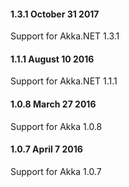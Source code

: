 #### 1.3.1 October 31 2017 ####
Support for Akka.NET 1.3.1 

#### 1.1.1 August 10 2016 ####
Support for Akka.NET 1.1.1

#### 1.0.8 March 27 2016 ####

Support for Akka 1.0.8

#### 1.0.7 April 7 2016 ####

Support for Akka 1.0.7
